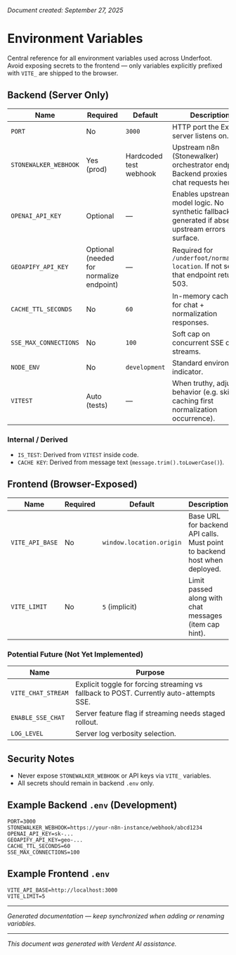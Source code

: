 _Document created: September 27, 2025_

# Environment Variables

Central reference for all environment variables used across Underfoot. Avoid exposing secrets to the frontend — only variables explicitly prefixed with `VITE_` are shipped to the browser.

## Backend (Server Only)

| Name | Required | Default | Description |
| - | - | - | - |
| `PORT` | No | `3000` | HTTP port the Express server listens on. |
| `STONEWALKER_WEBHOOK` | Yes (prod) | Hardcoded test webhook | Upstream n8n (Stonewalker) orchestrator endpoint. Backend proxies all chat requests here. |
| `OPENAI_API_KEY` | Optional | — | Enables upstream / model logic. No synthetic fallback is generated if absent; upstream errors surface. |
| `GEOAPIFY_API_KEY` | Optional (needed for normalize endpoint) | — | Required for `/underfoot/normalize-location`. If not set that endpoint returns 503. |
| `CACHE_TTL_SECONDS` | No | `60` | In-memory cache TTL for chat + normalization responses. |
| `SSE_MAX_CONNECTIONS` | No | `100` | Soft cap on concurrent SSE chat streams. |
| `NODE_ENV` | No | `development` | Standard environment indicator. |
| `VITEST` | Auto (tests) | — | When truthy, adjusts behavior (e.g. skip caching first normalization occurrence). |

### Internal / Derived

- `IS_TEST`: Derived from `VITEST` inside code.
- `CACHE KEY`: Derived from message text (`message.trim().toLowerCase()`).

## Frontend (Browser-Exposed)

| Name | Required | Default | Description |
| - | - | - | - |
| `VITE_API_BASE` | No | `window.location.origin` | Base URL for backend API calls. Must point to backend host when deployed. |
| `VITE_LIMIT` | No | `5` (implicit) | Limit passed along with chat messages (item cap hint). |

### Potential Future (Not Yet Implemented)

| Name | Purpose |
| - | - |
| `VITE_CHAT_STREAM` | Explicit toggle for forcing streaming vs fallback to POST. Currently auto-attempts SSE. |
| `ENABLE_SSE_CHAT` | Server feature flag if streaming needs staged rollout. |
| `LOG_LEVEL` | Server log verbosity selection. |

## Security Notes

- Never expose `STONEWALKER_WEBHOOK` or API keys via `VITE_` variables.
- All secrets should remain in backend `.env` only.

## Example Backend `.env` (Development)

```env
PORT=3000
STONEWALKER_WEBHOOK=https://your-n8n-instance/webhook/abcd1234
OPENAI_API_KEY=sk-...
GEOAPIFY_API_KEY=geo-...
CACHE_TTL_SECONDS=60
SSE_MAX_CONNECTIONS=100
```

## Example Frontend `.env`

```env
VITE_API_BASE=http://localhost:3000
VITE_LIMIT=5
```

---

_Generated documentation — keep synchronized when adding or renaming variables._

---

_This document was generated with Verdent AI assistance._
